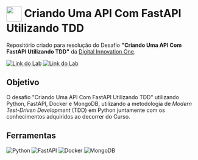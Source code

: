 <h1>
    <a href="https://www.dio.me/">
     <img align="center" width="40px" src="https://hermes.digitalinnovation.one/assets/diome/logo-minimized.png"></a>
    <span>Criando Uma API Com FastAPI Utilizando TDD</span>
</h1>

Repositório criado para resolução do Desafio **"Criando Uma API Com FastAPI Utilizando TDD"** da [Digital Innovation One](https://www.dio.me/).

[![Link do Lab](https://img.shields.io/badge/▶-000?style=for-the-badge&logo=movie&logoColor=E94D5F)](https://web.dio.me/lab/desenvolvendo-uma-api-assincrona-com-fastapi/learning/492efbc2-d5b5-41bf-b451-e1425bff8154?back=/play) 
[![Link do Lab](https://img.shields.io/badge/Acesse%20na%20Plataforma-E94D5F?style=for-the-badge)](https://web.dio.me/lab/desenvolvendo-uma-api-assincrona-com-fastapi/learning/492efbc2-d5b5-41bf-b451-e1425bff8154?back=/play)

## Objetivo
O desafio "Criando Uma API Com FastAPI Utilizando TDD" utilizando Python, FastAPI, Docker e MongoDB, utilizando a metodologia de *Modern Test-Driven Development* (TDD) em Python juntamente com os conhecimentos adquiridos ao decorrer do Curso.

## Ferramentas
![Python](https://img.shields.io/badge/Python-000?style=for-the-badge&logo=Python&logoColor=%233776AB)
![FastAPI](https://img.shields.io/badge/FastAPI-000?style=for-the-badge&logo=FastAPI&logoColor=%009688)
![Docker](https://img.shields.io/badge/Docker-000?style=for-the-badge&logo=Docker&logoColor=%2496ED)
![MongoDB](https://img.shields.io/badge/MongoDB-000?style=for-the-badge&logo=MongoDB&logoColor=%47A248)
